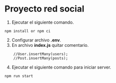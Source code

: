 # Proyecto red social

1. Ejecutar el siguiente comando.
```
npm install or npm ci
```
2. Configurar archivo **.env**. 
3. En archivo **index.js** quitar comentario.
```
    //User.insertMany(users);
    //Post.insertMany(posts);
```
4. Ejecutar el siguiente comando para iniciar server.
```
npm run start
```
